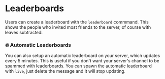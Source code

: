 # Leaderboards

Users can create a leaderboard with the `leaderboard` commmand.
This shows the people who invited most friends to the server, of course with leaves subtracted.

### :fire: Automatic Leaderboards

You can also setup an automatic leaderboard on your server, which updates every 5 minutes. This is useful if you don't want your server's channel to be spammed with leaderboards.
You can spawn the automatic leaderboard with `live`, just delete the message and it will stop updating.


